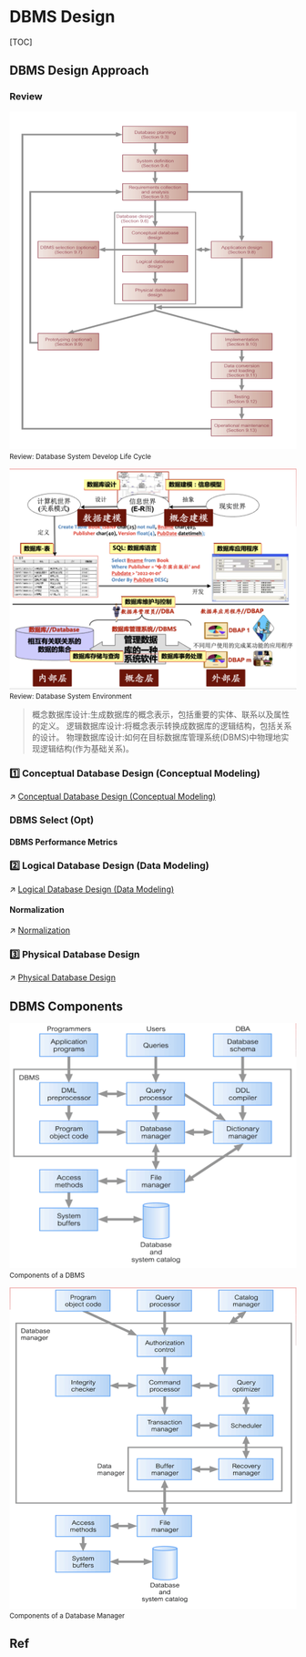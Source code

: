 # DBMS Design

[TOC]



## DBMS Design Approach
### Review
![|600](../../../../../Assets/Pics/Screenshot%202023-03-06%20at%203.07.05%20PM.png)
<small>Review: Database System Develop Life Cycle</small>

![](../../../../../Assets/Pics/Screenshot%202023-03-06%20at%204.44.56%20PM.png)
<small>Review: Database System Environment</small>


>  概念数据库设计:生成数据库的概念表示，包括重要的实体、联系以及属性的定义。
>  逻辑数据库设计:将概念表示转换成数据库的逻辑结构，包括关系的设计。
>  物理数据库设计:如何在目标数据库管理系统(DBMS)中物理地实现逻辑结构(作为基础关系)。


### 1️⃣ Conceptual Database Design (Conceptual Modeling)
↗ [Conceptual Database Design (Conceptual Modeling)](Conceptual%20Database%20Design%20(Conceptual%20Modeling)/Conceptual%20Database%20Design%20(Conceptual%20Modeling).md)

### DBMS Select (Opt)
#### DBMS Performance Metrics


### 2️⃣ Logical Database Design (Data Modeling)
↗ [Logical Database Design (Data Modeling)](Logical%20Database%20Design%20(Data%20Modeling)/Logical%20Database%20Design%20(Data%20Modeling).md)


#### Normalization
↗ [Normalization](../../🗣️%20Data%20Models%20&%20Languages/Record-Based%20Data%20Models%20&%20Languages/Relational%20Data%20Models%20&%20Languages/Relational%20(Data)%20Models/Normalization/Normalization.md)


### 3️⃣ Physical Database Design
↗ [Physical Database Design](Physical%20Database%20Design/Physical%20Database%20Design.md)



## DBMS Components
![|500](../../../../../Assets/Pics/Screenshot%202023-03-06%20at%203.32.35%20PM.png)
<small>Components of a DBMS</small>


![|500](../../../../../Assets/Pics/Screenshot%202023-03-06%20at%203.32.51%20PM.png)
<small>Components of a Database Manager</small>



## Ref

